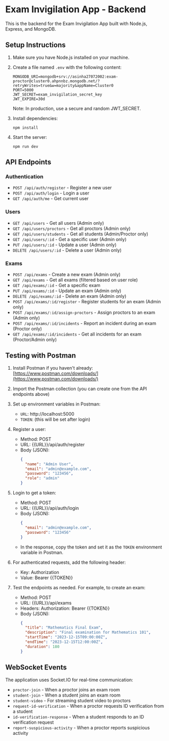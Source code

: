 # Exam Invigilation App - Backend

This is the backend for the Exam Invigilation App built with Node.js, Express, and MongoDB.

## Setup Instructions

1. Make sure you have Node.js installed on your machine.
2. Create a file named `.env` with the following content:
   ```
   MONGODB_URI=mongodb+srv://asinha27072002:exam-proctor@cluster0.ahpnnbz.mongodb.net/?retryWrites=true&w=majority&appName=Cluster0
   PORT=5000
   JWT_SECRET=exam_invigilation_secret_key
   JWT_EXPIRE=30d
   ```
   Note: In production, use a secure and random JWT_SECRET.

3. Install dependencies:
   ```
   npm install
   ```

4. Start the server:
   ```
   npm run dev
   ```

## API Endpoints

### Authentication
- `POST /api/auth/register` - Register a new user
- `POST /api/auth/login` - Login a user
- `GET /api/auth/me` - Get current user

### Users
- `GET /api/users` - Get all users (Admin only)
- `GET /api/users/proctors` - Get all proctors (Admin only)
- `GET /api/users/students` - Get all students (Admin/Proctor only)
- `GET /api/users/:id` - Get a specific user (Admin only)
- `PUT /api/users/:id` - Update a user (Admin only)
- `DELETE /api/users/:id` - Delete a user (Admin only)

### Exams
- `POST /api/exams` - Create a new exam (Admin only)
- `GET /api/exams` - Get all exams (filtered based on user role)
- `GET /api/exams/:id` - Get a specific exam
- `PUT /api/exams/:id` - Update an exam (Admin only)
- `DELETE /api/exams/:id` - Delete an exam (Admin only)
- `POST /api/exams/:id/register` - Register students for an exam (Admin only)
- `POST /api/exams/:id/assign-proctors` - Assign proctors to an exam (Admin only)
- `POST /api/exams/:id/incidents` - Report an incident during an exam (Proctor only)
- `GET /api/exams/:id/incidents` - Get all incidents for an exam (Proctor/Admin only)

## Testing with Postman

1. Install Postman if you haven't already: [https://www.postman.com/downloads/](https://www.postman.com/downloads/)
2. Import the Postman collection (you can create one from the API endpoints above)
3. Set up environment variables in Postman:
   - `URL`: http://localhost:5000
   - `TOKEN`: (this will be set after login)

4. Register a user:
   - Method: POST
   - URL: {{URL}}/api/auth/register
   - Body (JSON):
     ```json
     {
       "name": "Admin User",
       "email": "admin@example.com",
       "password": "123456",
       "role": "admin"
     }
     ```

5. Login to get a token:
   - Method: POST
   - URL: {{URL}}/api/auth/login
   - Body (JSON):
     ```json
     {
       "email": "admin@example.com",
       "password": "123456"
     }
     ```
   - In the response, copy the token and set it as the `TOKEN` environment variable in Postman.

6. For authenticated requests, add the following header:
   - Key: Authorization
   - Value: Bearer {{TOKEN}}

7. Test the endpoints as needed. For example, to create an exam:
   - Method: POST
   - URL: {{URL}}/api/exams
   - Headers: Authorization: Bearer {{TOKEN}}
   - Body (JSON):
     ```json
     {
       "title": "Mathematics Final Exam",
       "description": "Final examination for Mathematics 101",
       "startTime": "2023-12-15T09:00:00Z",
       "endTime": "2023-12-15T12:00:00Z",
       "duration": 180
     }
     ```

## WebSocket Events

The application uses Socket.IO for real-time communication:

- `proctor-join` - When a proctor joins an exam room
- `student-join` - When a student joins an exam room
- `student-video` - For streaming student video to proctors
- `request-id-verification` - When a proctor requests ID verification from a student
- `id-verification-response` - When a student responds to an ID verification request
- `report-suspicious-activity` - When a proctor reports suspicious activity 